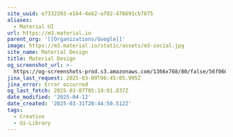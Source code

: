 ```yaml
---
site_uuid: e7332303-e164-4eb2-af02-476691cb7875
aliases:
  - Material UI
url: https://m3.material.io
parent_org: '[[Organizations/Google]]'
image: https://m3.material.io/static/assets/m3-social.jpg
site_name: Material Design
title: Material Design
og_screenshot_url: >-
  https://og-screenshots-prod.s3.amazonaws.com/1366x768/80/false/56f060d26c0d011a63735a0d1e9c3359dac35ad71d2f7b52a923ef3feec3055a.jpeg
jina_last_request: 2025-03-09T06:45:05.995Z
jina_error: Error occurred
og_last_fetch: 2025-03-07T05:19:01.837Z
date_modified: '2025-04-12'
date_created: '2025-03-31T20:44:50.512Z'
tags:
  - Creative
  - Ui-Library
---
```












